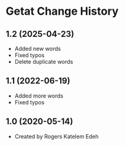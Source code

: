 Getat Change History
====================

1.2 (2025-04-23)
----------------
* Added new words
* Fixed typos
* Delete duplicate words

1.1 (2022-06-19)
----------------
* Added more words
* Fixed typos

1.0 (2020-05-14)
----------------
* Created by Rogers Katelem Edeh
